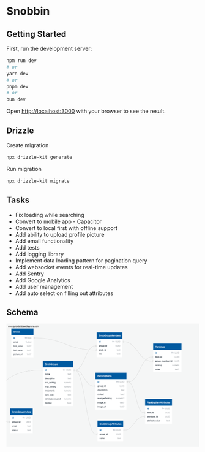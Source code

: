 # Snobbin

## Getting Started

First, run the development server:

```bash
npm run dev
# or
yarn dev
# or
pnpm dev
# or
bun dev
```

Open [http://localhost:3000](http://localhost:3000) with your browser to see the result.

## Drizzle

Create migration

```bash
npx drizzle-kit generate
```

Run migration

```bash
npx drizzle-kit migrate
```

## Tasks

- Fix loading while searching
- Convert to mobile app - Capacitor
- Convert to local first with offline support
- Add ability to upload profile picture
- Add email functionality
- Add tests
- Add logging library
- Implement data loading pattern for pagination query
- Add websocket events for real-time updates
- Add Sentry
- Add Google Analytics
- Add user management
- Add auto select on filling out attributes

## Schema

![DB Schema](/docs/QuickDBD-export.png)
